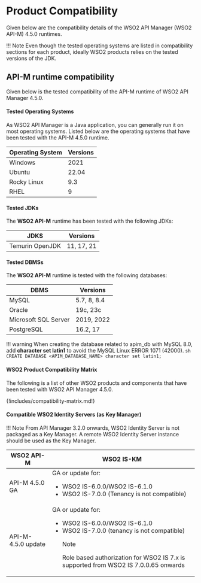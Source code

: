 # Product Compatibility

Given below are the compatibility details of the WSO2 API Manager (WSO2 API-M) 4.5.0 runtimes.

!!! Note
    Even though the tested operating systems are listed in compatibility sections for each product, ideally WSO2 products relies on the tested versions of the JDK.

## API-M runtime compatibility

Given below is the tested compatibility of the API-M runtime of WSO2 API Manager 4.5.0.

#### Tested Operating Systems

As WSO2 API Manager is a Java application, you can generally run it on most operating systems. Listed below are the operating systems that have been tested with the API-M 4.5.0 runtime.

| **Operating System** |**Versions** |
|----------------------|------------|
| Windows              | 2021       |
| Ubuntu               | 22.04 |
| Rocky Linux          | 9.3  |
| RHEL                 | 9    |

#### Tested JDKs

The **WSO2 API-M** runtime has been tested with the following JDKs:

|**JDKS**            |**Versions**|
|--------------------|-----------|
|Temurin OpenJDK     | 11, 17, 21    |

#### Tested DBMSs

The **WSO2 API-M** runtime is tested with the following databases:

|**DBMS**     | **Versions**            |
|--------------|-------------------------|
|MySQL         | 5.7, 8, 8.4                  |
|Oracle        | 19c, 23c |
|Microsoft SQL Server| 2019, 2022        |
|PostgreSQL            | 16.2, 17       |

!!! warning
    When creating the database related to apim_db with MySQL 8.0, add **character set latin1** to avoid the MySQL Linux ERROR 1071 (42000).
    ```sh
    CREATE DATABASE <APIM_DATABASE_NAME> character set latin1;
    ```

#### WSO2 Product Compatibility Matrix

The following is a list of other WSO2 products and components that have been tested with WSO2 API Manager 4.5.0.

{!includes/compatibility-matrix.md!}

#### Compatible WSO2 Identity Servers (as Key Manager)

!!! Note 
    From API Manager 3.2.0 onwards, WSO2 Identity Server is not packaged as a Key Manager. A remote WSO2 Identity Server instance should be used as the Key Manager.

<table>
<thead>
<tr class="header" >
<th>WSO2 API-M</th>
<th>WSO2 IS-KM</th>
</tr>
</thead>
<tbody>
<tr class="even">
<td>API-M 4.5.0 GA</td>
<td>
GA or update for:
<ul>
<li>WSO2 IS-6.0.0/WSO2 IS-6.1.0</li>
<li>WSO2 IS-7.0.0 (Tenancy is not compatible)</li>
</ul>
</td>
</tr>
<tr class="even">
<td>API-M-4.5.0 update</td>
<td>GA or update for:
<ul>
<li>WSO2 IS-6.0.0/WSO2 IS-6.1.0</li>
<li>WSO2 IS-7.0.0 (tenancy is not compatible)</li>
<div class="admonition note">
      <p class="admonition-title">Note</p>
      <p>Role based authorization for WSO2 IS 7.x is supported from WSO2 IS 7.0.0.65 onwards</p>
</div>
</ul>
</tr>
</tbody>
</table>
